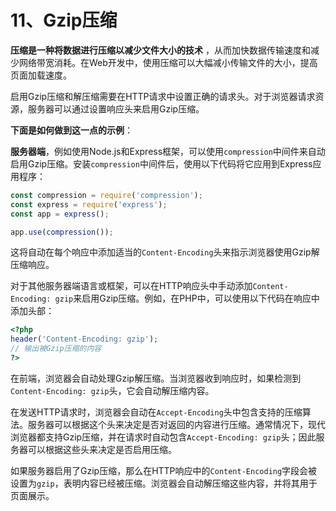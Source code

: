 # 11、Gzip压缩

**压缩是一种将数据进行压缩以减少文件大小的技术** ，从而加快数据传输速度和减少网络带宽消耗。在Web开发中，使用压缩可以大幅减小传输文件的大小，提高页面加载速度。

启用Gzip压缩和解压缩需要在HTTP请求中设置正确的请求头。对于浏览器请求资源，服务器可以通过设置响应头来启用Gzip压缩。

**下面是如何做到这一点的示例**：

**服务器端**，例如使用Node.js和Express框架，可以使用`compression`中间件来自动启用Gzip压缩。安装`compression`中间件后，使用以下代码将它应用到Express应用程序：

```javascript
const compression = require('compression');
const express = require('express');
const app = express();

app.use(compression());
```

这将自动在每个响应中添加适当的`Content-Encoding`头来指示浏览器使用Gzip解压缩响应。

对于其他服务器端语言或框架，可以在HTTP响应头中手动添加`Content-Encoding: gzip`来启用Gzip压缩。例如，在PHP中，可以使用以下代码在响应中添加头部：

```php
<?php
header('Content-Encoding: gzip');
// 输出被Gzip压缩的内容
?>
```

在前端，浏览器会自动处理Gzip解压缩。当浏览器收到响应时，如果检测到`Content-Encoding: gzip`头，它会自动解压缩内容。

在发送HTTP请求时，浏览器会自动在`Accept-Encoding`头中包含支持的压缩算法。服务器可以根据这个头来决定是否对返回的内容进行压缩。通常情况下，现代浏览器都支持Gzip压缩，并在请求时自动包含`Accept-Encoding: gzip`头；因此服务器可以根据这些头来决定是否启用压缩。

如果服务器启用了Gzip压缩，那么在HTTP响应中的`Content-Encoding`字段会被设置为`gzip`，表明内容已经被压缩。浏览器会自动解压缩这些内容，并将其用于页面展示。
